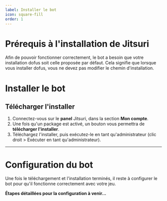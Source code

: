 ```yaml
---
label: Installer le bot
icon: square-fill
order: 1
---
```


# Prérequis à l'installation de Jitsuri

Afin de pouvoir fonctionner correctement, le bot a besoin que votre installation dofus soit celle proposée par défaut. Cela signifie que lorsque vous installer dofus, vous ne devez pas modifier le chemin d'installation.

# Installer le bot

## Télécharger l'installer

1. Connectez-vous sur le **panel** Jitsuri, dans la section **Mon compte**.
2. Une fois qu'un package est activé, un bouton vous permettra de **télécharger l'installer**.
3. Téléchargez l'installer, puis exécutez-le en tant qu'administrateur (clic droit > Exécuter en tant qu'administrateur).

---

# Configuration du bot

Une fois le téléchargement et l'installation terminés, il reste à configurer le bot pour qu'il fonctionne correctement avec votre jeu.

**Étapes détaillées pour la configuration à venir...**
